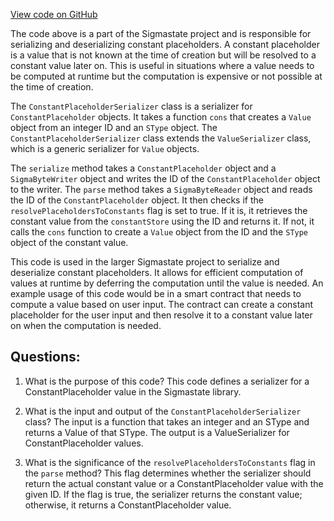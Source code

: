 [View code on GitHub](sigmastate-interpreterhttps://github.com/ScorexFoundation/sigmastate-interpreter/interpreter/shared/src/main/scala/sigmastate/serialization/ConstantPlaceholderSerializer.scala)

The code above is a part of the Sigmastate project and is responsible for serializing and deserializing constant placeholders. A constant placeholder is a value that is not known at the time of creation but will be resolved to a constant value later on. This is useful in situations where a value needs to be computed at runtime but the computation is expensive or not possible at the time of creation.

The `ConstantPlaceholderSerializer` class is a serializer for `ConstantPlaceholder` objects. It takes a function `cons` that creates a `Value` object from an integer ID and an `SType` object. The `ConstantPlaceholderSerializer` class extends the `ValueSerializer` class, which is a generic serializer for `Value` objects.

The `serialize` method takes a `ConstantPlaceholder` object and a `SigmaByteWriter` object and writes the ID of the `ConstantPlaceholder` object to the writer. The `parse` method takes a `SigmaByteReader` object and reads the ID of the `ConstantPlaceholder` object. It then checks if the `resolvePlaceholdersToConstants` flag is set to true. If it is, it retrieves the constant value from the `constantStore` using the ID and returns it. If not, it calls the `cons` function to create a `Value` object from the ID and the `SType` object of the constant value.

This code is used in the larger Sigmastate project to serialize and deserialize constant placeholders. It allows for efficient computation of values at runtime by deferring the computation until the value is needed. An example usage of this code would be in a smart contract that needs to compute a value based on user input. The contract can create a constant placeholder for the user input and then resolve it to a constant value later on when the computation is needed.
## Questions: 
 1. What is the purpose of this code?
   This code defines a serializer for a ConstantPlaceholder value in the Sigmastate library.

2. What is the input and output of the `ConstantPlaceholderSerializer` class?
   The input is a function that takes an integer and an SType and returns a Value of that SType. The output is a ValueSerializer for ConstantPlaceholder values.

3. What is the significance of the `resolvePlaceholdersToConstants` flag in the `parse` method?
   This flag determines whether the serializer should return the actual constant value or a ConstantPlaceholder value with the given ID. If the flag is true, the serializer returns the constant value; otherwise, it returns a ConstantPlaceholder value.